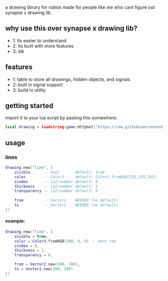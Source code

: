 a drawing library for roblox made for people like me who cant figure out synapse x drawing lib.

## why use this over synapse x drawing lib?
* 1: Its easier to understand
* 2: Its built with more features
* 3: idk

## features
* 1: table to store all drawings, hidden objects, and signals
* 2: built in signal support
* 3: build in utility

## getting started 
import it to your lua script by pasting this somewhere:
```lua
local drawing = loadstring(game:HttpGet("https://raw.githubusercontent.com/Bubbajohn1/vamp.drawing/main/main.lua"))
```

## usage
### lines
```lua
drawing.new("line", {
    visible      -- bool       default: true
    color        -- Color3     default: Color3.fromRGB(255,255,255)
    zindex       -- i32/number default: 0
    thickness    -- i32/number default: 1
    transparency -- i32/number default: 0
    
    from         -- Vector2    NEEDED (no default)
    to           -- Vector2    NEEDED (no default)
})
```

#### example:
```lua
drawing.new("line", {
    visible = true,
    color = Color3.fromRGB(200, 0, 0) -- dark red
    zindex = 0,
    thickness = 1,
    transparency = 0,

    from = Vector2.new(100, 100),
    to = Vector2.new(200, 200)
})
```
